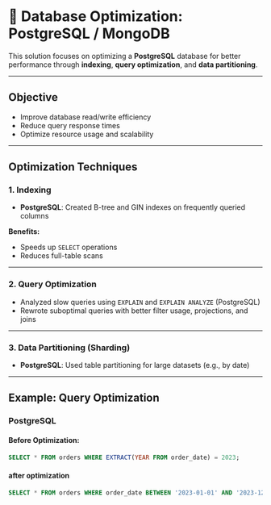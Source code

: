 # 🚀 Database Optimization: PostgreSQL / MongoDB

This solution focuses on optimizing a **PostgreSQL**   database for better performance through **indexing**, **query optimization**, and **data partitioning**.

---

## Objective

- Improve database read/write efficiency
- Reduce query response times
- Optimize resource usage and scalability

---

##  Optimization Techniques

### 1. Indexing

- **PostgreSQL**: Created B-tree and GIN indexes on frequently queried columns
 
**Benefits:**
- Speeds up `SELECT` operations
- Reduces full-table scans

---

### 2.  Query Optimization

- Analyzed slow queries using `EXPLAIN` and `EXPLAIN ANALYZE` (PostgreSQL)  
- Rewrote suboptimal queries with better filter usage, projections, and joins

---

### 3.  Data Partitioning (Sharding)

- **PostgreSQL**: Used table partitioning for large datasets (e.g., by date)
 

---

##  Example: Query Optimization

### PostgreSQL

####  Before Optimization:
```sql
SELECT * FROM orders WHERE EXTRACT(YEAR FROM order_date) = 2023;
```
#### after optimization
```sql
SELECT * FROM orders WHERE order_date BETWEEN '2023-01-01' AND '2023-12-31';
```